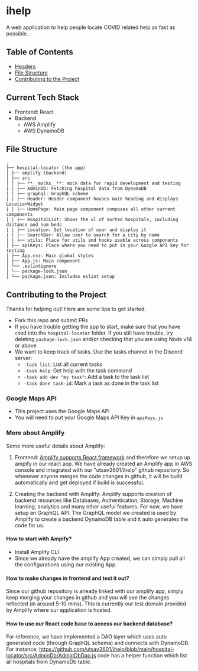 # ihelp
A web application to help people locate COVID related help as fast as possible.

## Table of Contents  
* [Headers](#current-tech-stack)
* [File Structure](#file-structure)
* [Contributing to the Project](#contributing-to-the-project)

## Current Tech Stack
* Frontend: React
* Backend
  * AWS Amplify
  * AWS DynamoDB

## File Structure
```
.
├── hospital-locator (the app)
│ ├── amplify (backend)
│ ├── src
│ │ ├── **__mocks__**: mock data for rapid development and testing
| | ├── AdminDb: Fetching hospital data from DynamoDB
| | ├── graphql: GraphQL scheme
| | ├── Header: Header component houses main heading and displays LocationWidget
| | ├── HomePage: Main page component composes all other current components
| | ├── HospitalList: Shows the ul of sorted hospitals, including distance and num beds
| | ├── Location: Get location of user and display it
| | ├── SearchBar: Allow user to search for a city by name
| | ├── utils: Place for utils and hooks usable across components
│ ├── apiKeys: Place where you need to put in your Google API key for testing
│ ├── App.css: Main global styles
│ ├── App.js: Main component
│ └── .eslintignore
│ └── package-lock.json
│ └── package.json: Includes eslint setup
```

## Contributing to the Project
Thanks for helping out! Here are some tips to get started:

* Fork this repo and submit PRs
* If you have trouble getting the app to start, make sure that you have `cd`ed into the `hospital-locator` folder. If you still have trouble, try deleting `package-lock.json` and/or checking that you are using Node v14 or above
* We want to keep track of tasks. Use the tasks channel in the Discord server:
  * `-task list`: List all current tasks
  * `-task help`: Get help with the task command
  * `-task add dev "my task"`: Add a task to the task list
  * `-task done task-id`: Mark a task as done in the task list

### Google Maps API

* This project uses the Google Maps API
* You will need to put your Google Maps API Key in `apiKeys.js`

### More about Amplify
Some more useful details about Amplify:

1. Frontend: [Amplify supports React framework](https://aws.amazon.com/getting-started/hands-on/build-react-app-amplify-graphql/module-one/?e=gs2020&p=build-a-react-app-intro) and therefore we setup up ampify in our react app. We have already created an Amplify app in AWS console and integrated with our "utsav2601/ihelp" github repository. So whenever anyone merges the code changes in github, it will be build automatically and get deployed if build is successful.

2. Creating the backend with Amplify: Amplify supports creation of backend resources like Databases, Authentication, Storage, Machine learning, analytics and many other useful features. For now, we have setup an GraphQL API. The GraphQL model we created is used by Amplify to create a backend DynamoDB table and it auto generates the code for us. 

#### How to start with Ampify? 
* Install Amplify CLI
* Since we already have the amplify App created, we can simply pull all the configurations using our existing App. 

#### How to make changes in frontend and test it out? 
Since our github repository is already linked with our amplify app, simply keep merging your changes in github and you will see the changes reflected (in around 5-10 mins). This is currently our test domain provided by Amplify where our application is hosted. 

#### How to use our React code base to access our backend database? 
For reference, we have implemented a DAO layer which uses auto generated code (through GraphQL schema) and connects with DynamoDB. For instance, https://github.com/utsav2601/ihelp/blob/main/hospital-locator/src/AdminDb/AdminDbDao.js code has a helper function which list all hospitals from DynamoDb table.

